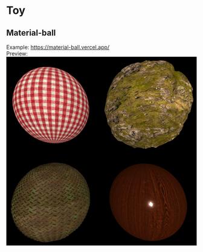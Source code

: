 # Toy
## Material-ball
Example: https://material-ball.vercel.app/  
Preview:  
![material-ball](preview/material-ball.png)
